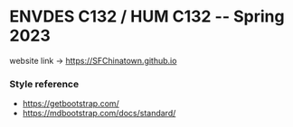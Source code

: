 # ENVDES C132 / HUM C132 -- Spring 2023
website link -> https://SFChinatown.github.io<br />

### Style reference
* https://getbootstrap.com/
* https://mdbootstrap.com/docs/standard/